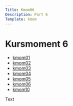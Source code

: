 ```yaml
---
Title: Kmom06
Description: Part 6
Template: kmom
---
```


Kursmoment 6
==================

* [kmom01](kmom01)
* [kmom02](kmom02)
* [kmom03](kmom03)
* [kmom04](kmom04)
* [kmom05](kmom05)
* [kmom06](kmom06)
* [kmom10](kmom10)

<div class="kmom-content">
Text
</div>